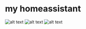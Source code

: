 # my homeassistant
![alt text](https://github.com/balsis/pics/blob/main/Home%20Assistant%20-%20GUI.gif)
![alt text](https://github.com/balsis/pics/blob/main/docker.PNG)
![alt text](https://github.com/balsis/pics/blob/main/z2m.JPG)

